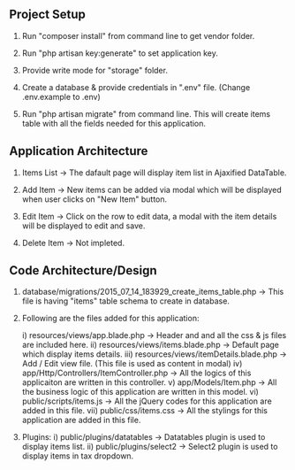 Project Setup
-------------
1) Run "composer install" from command line to get vendor folder.

2) Run "php artisan key:generate" to set application key.

3) Provide write mode for "storage" folder.

4) Create a database & provide credentials in ".env" file. (Change .env.example to .env)

5) Run "php artisan migrate" from command line.
    This will create items table with all the fields needed for this application.

Application Architecture
------------------------
1) Items List   -> The dafault page will display item list in Ajaxified DataTable.

2) Add Item     -> New items can be added via modal which will be displayed when user clicks on "New Item" button.

3) Edit Item    -> Click on the row to edit data, a modal with the item details will be displayed to edit and save.

4) Delete Item  -> Not impleted.

Code Architecture/Design
---------------------------
1) database/migrations/2015_07_14_183929_create_items_table.php -> This file is having "items" table schema to create in database.

2) Following are the files added for this application:

    i) resources/views/app.blade.php                -> Header and and all the css & js files are included here.
    ii) resources/views/items.blade.php             -> Default page which display items details.
    iii) resources/views/itemDetails.blade.php      -> Add / Edit view file. (This file is used as content in modal)
    iv) app/Http/Controllers/ItemController.php     -> All the logics of this applicaiton are written in this controller.
    v) app/Models/Item.php                          -> All the business logic of this application are written in this model.
    vi) public/scripts/items.js                     -> All the jQuery codes for this application are added in this file.
    vii) public/css/items.css                       -> All the stylings for this application are added in this file.
    
3) Plugins:
    i) public/plugins/datatables    -> Datatables plugin is used to display items list.
    ii) public/plugins/select2      -> Select2 plugin is used to display items in tax dropdown.